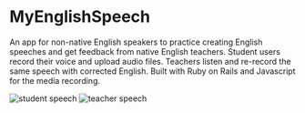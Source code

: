 <h1>MyEnglishSpeech</h1>
<p align="left">An app for non-native English speakers to practice creating English speeches and get feedback from native English teachers. Student users record their voice and upload audio files. Teachers listen and re-record the same speech with corrected English. Built with Ruby on Rails and Javascript for the media recording.</p>

![student speech](https://user-images.githubusercontent.com/59186645/158356407-e58ce9e5-99a7-4015-8593-820af33f8523.png)
![teacher speech](https://user-images.githubusercontent.com/59186645/158356764-e0df3a98-e8af-4019-9bdb-14a25b1b0075.png)
